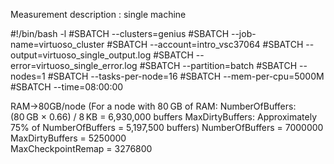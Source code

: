 Measurement description : single machine

#!/bin/bash -l
#SBATCH --clusters=genius
#SBATCH --job-name=virtuoso_cluster
#SBATCH --account=intro_vsc37064
#SBATCH --output=virtuoso_single_output.log
#SBATCH --error=virtuoso_single_error.log
#SBATCH --partition=batch
#SBATCH --nodes=1
#SBATCH --tasks-per-node=16
#SBATCH --mem-per-cpu=5000M
#SBATCH --time=08:00:00

RAM->80GB/node (For a node with 80 GB of RAM:​
NumberOfBuffers: (80 GB × 0.66) / 8 KB = 6,930,000 buffers​
MaxDirtyBuffers: Approximately 75% of NumberOfBuffers = 5,197,500 buffers)
NumberOfBuffers           = 7000000
MaxDirtyBuffers           = 5250000    
MaxCheckpointRemap = 3276800

